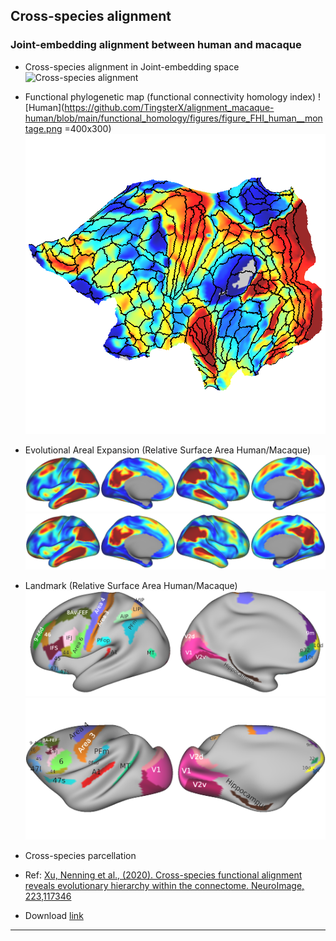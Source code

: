 ## Cross-species alignment

### Joint-embedding alignment between human and macaque

- Cross-species alignment in Joint-embedding space
![Cross-species alignment](https://github.com/TingsterX/alignment_macaque-human/blob/main/animations/cross-species_alignment_28s.gif)

- Functional phylogenetic map  (functional connectivity homology index)
![Human](https://github.com/TingsterX/alignment_macaque-human/blob/main/functional_homology/figures/figure_FHI_human__montage.png =400x300)
![Human flat](https://github.com/TingsterX/alignment_macaque-human/blob/main/functional_homology/figures/figure_FHI_human__flat_L.png)

- Evolutional Areal Expansion (Relative Surface Area Human/Macaque)
![Human](https://github.com/TingsterX/alignment_macaque-human/blob/main/area_expansion/figure_area_expansion_relative_0_36_human.png)
![Macaque](https://github.com/TingsterX/alignment_macaque-human/blob/main/area_expansion/figure_area_expansion_relative_0_36_human.png)

- Landmark (Relative Surface Area Human/Macaque)
![Human](https://github.com/TingsterX/alignment_macaque-human/blob/main/landmarks/landmark_human.png)
![Macaque](https://github.com/TingsterX/alignment_macaque-human/blob/main/landmarks/landmark_macaque1.png)

- Cross-species parcellation


- Ref: [Xu, Nenning et al., (2020). Cross-species functional alignment reveals evolutionary hierarchy within the connectome. NeuroImage, 223,117346](https://www.sciencedirect.com/science/article/pii/S1053811920308326)

- Download [link](https://github.com/TingsterX/PRIME-DE/tree/master/macaque-human-alignment)


---